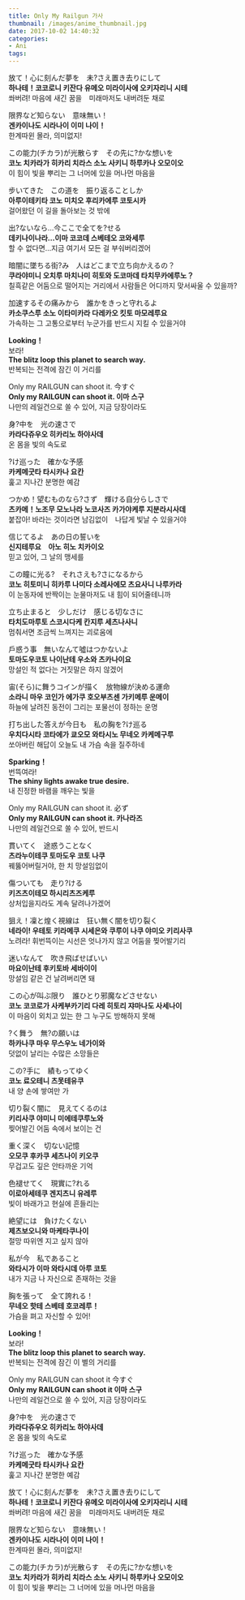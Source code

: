 ```yaml
---
title: Only My Railgun 가사
thumbnail: /images/anime_thumbnail.jpg
date: 2017-10-02 14:40:32
categories:
- Ani
tags:
---
```

放て！心に刻んだ夢を　未?さえ置き去りにして  
**하나테！코코로니 키잔다 유메오 미라이사에 오키자리니 시테**  
쏴버려! 마음에 새긴 꿈을　미래마저도 내버려둔 채로

限界など知らない　意味無い！  
**겐카이나도 시라나이 이미 나이！**  
한계따윈 몰라, 의미없지!

この能力(チカラ)が光散らす　その先に?かな想いを  
**코노 치카라가 히카리 치라스 소노 사키니 하루카나 오모이오**  
이 힘이 빛을 뿌리는 그 너머에 있을 머나먼 마음을

步いてきた　この道を　振り返ることしか  
**아루이테키타 코노 미치오 후리카에루 코토시카**  
걸어왔던 이 길을 돌아보는 것 밖에

出?ないなら…今ここで全てを?せる  
**데키나이나라…이마 코코데 스베테오 코와세루**  
할 수 없다면…지금 여기서 모든 걸 부숴버리겠어

暗闇に墜ちる街?み　人はどこまで立ち向かえるの？  
**쿠라야미니 오치루 마치나미 히토와 도코마데 타치무카에루노？**  
칠흑같은 어둠으로 떨어지는 거리에서 사람들은 어디까지 맞서싸울 수 있을까?

加速するその痛みから　誰かをきっと守れるよ  
**카소쿠스루 소노 이타미카라 다레카오 킷토 마모레루요**  
가속하는 그 고통으로부터 누군가를 반드시 지킬 수 있을거야

**Looking！**  
보라!  
**The blitz loop this planet to search way.**  
반복되는 전격에 잠긴 이 거리를

Only my RAILGUN can shoot it. 今すぐ  
**Only my RAILGUN can shoot it. 이마 스구**  
나만의 레일건으로 쏠 수 있어, 지금 당장이라도

身?中を　光の速さで  
**카라다쥬우오 히카리노 하야사데**  
온 몸을 빛의 속도로

?け巡った　確かな予感  
**카케메굿타 타시카나 요칸**  
훑고 지나간 분명한 예감

つかめ！望むものなら?さず　輝ける自分らしさで  
**츠카메！노조무 모노나라 노코사즈 카가야케루 지분라시사데**  
붙잡아! 바라는 것이라면 남김없이　나답게 빛날 수 있을거야

信じてるよ　あの日の誓いを  
**신지테루요　아노 히노 치카이오**  
믿고 있어, 그 날의 맹세를

この瞳に光る?　それさえも?さになるから  
**코노 히토미니 히카루 나미다 소레사에모 츠요사니 나루카라**  
이 눈동자에 반짝이는 눈물마저도 내 힘이 되어줄테니까

立ち止まると　少しだけ　感じる切なさに  
**타치도마루토 스코시다케 칸지루 세츠나사니**  
멈춰서면 조금씩 느껴지는 괴로움에

戶惑う事　無いなんて噓はつかないよ  
**토마도우코토 나이난테 우소와 츠카나이요**  
망설인 적 없다는 거짓말은 하지 않겠어

宙(そら)に舞うコインが描く　放物線が決める運命  
**소라니 마우 코인가 에가쿠 호오부츠센 가키메루 운메이**  
하늘에 날려진 동전이 그리는 포물선이 정하는 운명

打ち出した答えが今日も　私の胸を?け巡る  
**우치다시타 코타에가 쿄오모 와타시노 무네오 카케메구루**  
쏘아버린 해답이 오늘도 내 가슴 속을 질주하네

**Sparking！**  
번뜩여라!  
**The shiny lights awake true desire.**  
내 진정한 바램을 깨우는 빛을

Only my RAILGUN can shoot it. 必ず  
**Only my RAILGUN can shoot it. 카나라즈**  
나만의 레일건으로 쏠 수 있어, 반드시

貫いてく　途惑うことなく  
**츠라누이테쿠 토마도우 코토 나쿠**  
꿰뚫어버릴거야, 한 치 망설임없이

傷ついても　走り?ける  
**키즈츠이테모 하시리츠즈케루**  
상처입을지라도 계속 달려나가겠어

狙え！凜と煌く視線は　狂い無く闇を切り裂く  
**네라이! 우테토 키라메쿠 시세은와 쿠루이 나쿠 야미오 키리사쿠**  
노려라! 휘번뜩이는 시선은 엇나가지 않고 어둠을 찢어발기리

迷いなんて　吹き飛ばせばいい  
**마요이난테 후키토바 세바이이**  
망설임 같은 건 날려버리면 돼

この心が叫ぶ限り　誰ひとり邪魔などさせない  
**코노 코코로가 사케부카기리 다레 히토리 쟈마나도 사세나이**  
이 마음이 외치고 있는 한 그 누구도 방해하지 못해

?く舞う　無?の願いは  
**하카나쿠 마우 무스우노 네가이와**  
덧없이 날리는 수많은 소망들은

この?手に　績もってゆく  
**코노 료오테니 츠못테유쿠**  
내 양 손에 쌓여만 가

切り裂く闇に　見えてくるのは  
**키리사쿠 야미니 미에테쿠루노와**  
찢어발긴 어둠 속에서 보이는 건

重く深く　切ない記憶  
**오모쿠 후카쿠 세츠나이 키오쿠**  
무겁고도 깊은 안타까운 기억

色褪せてく　現實に?れる  
**이로아세테쿠 겐지츠니 유레루**  
빛이 바래가고 현실에 흔들리는

絶望には　負けたくない  
**제츠보오니와 마케타쿠나이**  
절망 따위엔 지고 싶지 않아

私が今　私であること  
**와타시가 이마 와타시데 아루 코토**  
내가 지금 나 자신으로 존재하는 것을

胸を張って　全て誇れる！  
**무네오 핫테 스베테 호코레루！**  
가슴을 펴고 자신할 수 있어!

**Looking！**  
보라!  
**The blitz loop this planet to search way.**  
반복되는 전격에 잠긴 이 별의 거리를

Only my RAILGUN can shoot it 今すぐ  
**Only my RAILGUN can shoot it 이마 스구**  
나만의 레일건으로 쏠 수 있어, 지금 당장이라도

身?中を　光の速さで  
**카라다쥬우오 히카리노 하야사데**  
온 몸을 빛의 속도로

?け巡った　確かな予感  
**카케메굿타 타시카나 요칸**  
훑고 지나간 분명한 예감

放て！心に刻んだ夢を　未?さえ置き去りにして  
**하나테！코코로니 키잔다 유메오 미라이사에 오키자리니 시테**  
쏴버려! 마음에 새긴 꿈을　미래마저도 내버려둔 채로

限界など知らない　意味無い！  
**겐카이나도 시라나이 이미 나이！**  
한계따윈 몰라, 의미없지!

この能力(チカラ)が光散らす　その先に?かな想いを  
**코노 치카라가 히카리 치라스 소노 사키니 하루카나 오모이오**  
이 힘이 빛을 뿌리는 그 너머에 있을 머나먼 마음을
